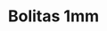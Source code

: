 ---
title: Bolitas 1mm
date: 
draft: false

# descripcion
description : Bolitas de plata

materials: 

color: 

dimensions: 1 mm

code: 01-20-0791

type: "Aros"

categories: []

price: $460,00

price_eftvo: $387,50

# Images
# first image will be shown in the product page
images:
  # - image: "images/path_to_image"
  # La ubicacion de las imagenes es imagenes/Aros/Aros.Solo Plata/01-20-0791-bolitas-1mm
  - image: "./images/aros/solo_plata/01-20-0791-bolitas-1mm_a.jpg"
  - image: "./images/aros/solo_plata/01-20-0791-bolitas-1mm_b.jpg"
---